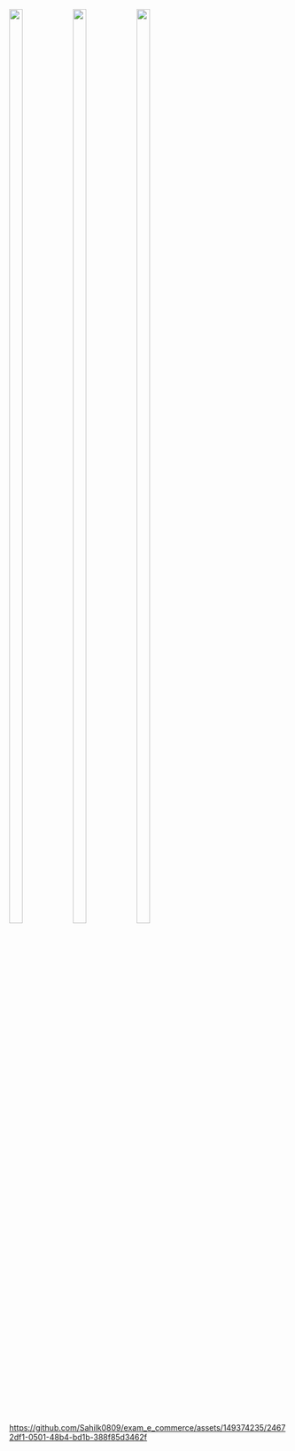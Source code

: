 <img src ="https://github.com/Sahilk0809/exam_e_commerce/assets/149374235/9c6e7791-8f7a-4939-a7fe-c2a271e3a4cb" height=65% width=22%>
<img src ="https://github.com/Sahilk0809/exam_e_commerce/assets/149374235/967a9260-9d77-4b1e-82b7-5cd5f3dd628e" height=65% width=22%>
<img src ="https://github.com/Sahilk0809/exam_e_commerce/assets/149374235/826047ad-f390-46f5-a993-39cdf02402f1" height=65% width=22%>

https://github.com/Sahilk0809/exam_e_commerce/assets/149374235/24672df1-0501-48b4-bd1b-388f85d3462f
